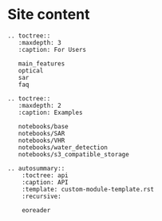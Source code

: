 ```{include} ../README.md
```

# Site content

```{eval-rst}
.. toctree::
   :maxdepth: 3
   :caption: For Users

   main_features
   optical
   sar
   faq
```

```{eval-rst}
.. toctree::
   :maxdepth: 2
   :caption: Examples

   notebooks/base
   notebooks/SAR
   notebooks/VHR
   notebooks/water_detection
   notebooks/s3_compatible_storage
```

```{eval-rst}
.. autosummary::
    :toctree: api
    :caption: API
    :template: custom-module-template.rst
    :recursive:

    eoreader
```

